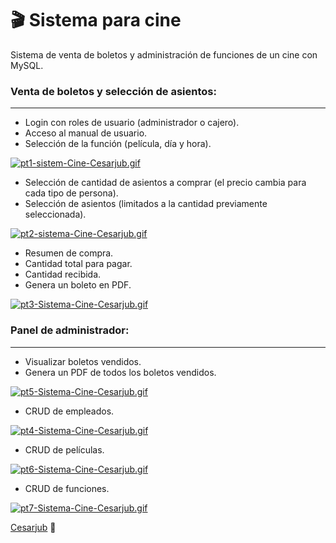 # 🎬 Sistema para cine

Sistema de venta de boletos y administración de funciones de un cine con MySQL.

### Venta de boletos y selección de asientos:

---

- Login con roles de usuario (administrador o cajero). 
- Acceso al manual de usuario.
- Selección de la función (película, día y hora).

[![pt1-sistem-Cine-Cesarjub.gif](https://i.postimg.cc/hGKGcTBF/pt1-sistem-Cine-Cesarjub.gif)](https://postimg.cc/9DN2B401)

- Selección de cantidad de asientos a comprar (el precio cambia para cada tipo de persona).
- Selección de asientos (limitados a la cantidad previamente seleccionada).

[![pt2-sistema-Cine-Cesarjub.gif](https://i.postimg.cc/PqD03FcT/pt2-sistema-Cine-Cesarjub.gif)](https://postimg.cc/VSY754mV)

- Resumen de compra.
- Cantidad total para pagar.
- Cantidad recibida.
- Genera un boleto en PDF.

[![pt3-Sistema-Cine-Cesarjub.gif](https://i.postimg.cc/Pqd19CVJ/pt3-Sistema-Cine-Cesarjub.gif)](https://postimg.cc/sM0BZgrC)

### Panel de administrador:

---

- Visualizar boletos vendidos.
- Genera un PDF de todos los boletos vendidos.

[![pt5-Sistema-Cine-Cesarjub.gif](https://i.postimg.cc/HLRmhyB1/pt5-Sistema-Cine-Cesarjub.gif)](https://postimg.cc/QBQvBV2f)

- CRUD de empleados.

[![pt4-Sistema-Cine-Cesarjub.gif](https://i.postimg.cc/vBCmfKp9/pt4-Sistema-Cine-Cesarjub.gif)](https://postimg.cc/WF6jP5pb)

- CRUD de películas.

[![pt6-Sistema-Cine-Cesarjub.gif](https://i.postimg.cc/Qdzv8r5p/pt6-Sistema-Cine-Cesarjub.gif)](https://postimg.cc/SnWgd3gs)

- CRUD de funciones.

[![pt7-Sistema-Cine-Cesarjub.gif](https://i.postimg.cc/9QDNNNSz/pt7-Sistema-Cine-Cesarjub.gif)](https://postimg.cc/3kHBk93H)

[Cesarjub](https://github.com/Cesarjub) 🙂
